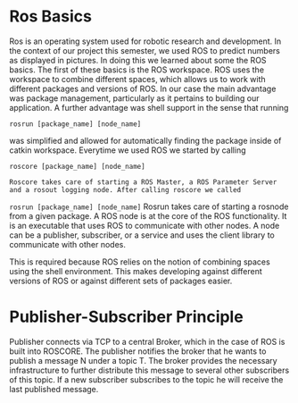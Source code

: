 # Ros Basics 


Ros is an operating system used for robotic research and development. In the context of our project this semester, we used ROS to predict numbers as displayed in pictures. In doing this we learned about some the ROS basics. The first of these basics is the ROS workspace. ROS uses the workspace to combine different spaces, which allows us to work with different packages and versions of ROS. In our case the main advantage was package management, particularly as it pertains to building our application. A further advantage was shell support in the sense that running 
```
rosrun [package_name] [node_name] 
```
was simplified and allowed for automatically finding the package inside of catkin workspace. 
   Everytime we used ROS we started by calling 
   ```
roscore [package_name] [node_name] 
```
    Roscore takes care of starting a ROS Master, a ROS Parameter Server and a rosout logging node. After calling roscore we called 
   ```rosrun [package_name] [node_name]``` 
   Rosrun takes care of starting a rosnode from a given package. A ROS node is at the core of the ROS functionality. It is an executable that uses ROS to communicate with other nodes. A node can be a publisher, subscriber, or a service and uses the client library to communicate with other nodes.  

This is required because ROS relies on the notion of combining spaces using the shell environment. This makes developing against different versions of ROS or against different sets of packages easier. 


# Publisher-Subscriber Principle
Publisher connects via TCP to a central Broker, which in the case of ROS is built into ROSCORE. The publisher notifies the broker that he wants to publish a message N under a topic T.  The broker provides the necessary infrastructure to further distribute this message to several other subscribers of this topic. If a new subscriber subscribes to the topic he will receive the last published message. 



